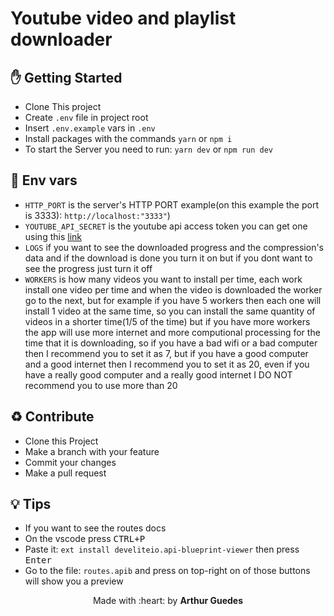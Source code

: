 # Youtube video and playlist downloader

## :hand: Getting Started
- Clone This project
- Create `.env` file in project root
- Insert `.env.example` vars in `.env`
- Install packages with the commands `yarn` or `npm i`
- To start the Server you need to run: `yarn dev` or `npm run dev`

## :satellite: Env vars
- ` HTTP_PORT ` is the server's HTTP PORT example(on this example the port is 3333): ` http://localhost:"3333" `)
- ` YOUTUBE_API_SECRET ` is the youtube api access token you can get one using this [link](https://developers.google.com/youtube/registering_an_application)
- ` LOGS ` if you want to see the downloaded progress and the compression's data and if the download is done you turn it on but if you dont want to see the progress just turn it off
- ` WORKERS ` is how many videos you want to install per time, each work install one video per time and when the video is downloaded the worker go to the next, but for example if you have 5 workers then each one will install 1 video at the same time, so you can install the same quantity of videos in a shorter time(1/5 of the time) but if you have more workers the app will use more internet and more computional processing for the time that it is downloading, so if you have a bad wifi or a bad computer then I recommend you to set it as 7, but if you have a good computer and a good internet then I recommend you to set it as 20, even if you have a really good computer and a really good internet I DO NOT recommend you to use more than 20

## :recycle: Contribute
- Clone this Project
- Make a branch with your feature
- Commit your changes
- Make a pull request

## :bulb: Tips
- If you want to see the routes docs
- On the vscode press <kbd>CTRL+P</kbd>
- Paste it: `ext install develiteio.api-blueprint-viewer` then press <kbd>Enter</kbd>
- Go to the file: `routes.apib` and press on top-right on of those buttons will show you a preview

<p align="center">Made with :heart: by <strong>Arthur Guedes</strong></p>
